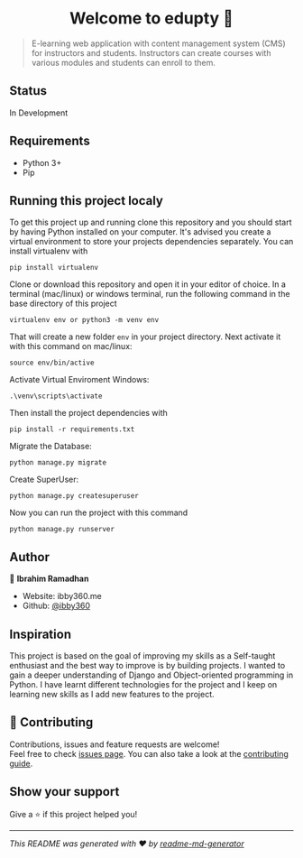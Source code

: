 <h1 align="center">Welcome to edupty 👋</h1>
<p>
</p>

> E-learning web application with content management system (CMS) for instructors and students. Instructors can create courses with various modules and students can enroll to them.

## Status
In Development

## Requirements
- Python 3+
- Pip

## Running this project localy

To get this project up and running clone this repository and you should start by having Python installed on your computer. It's advised you create a virtual environment to store your projects dependencies separately. You can install virtualenv with

```
pip install virtualenv
```

Clone or download this repository and open it in your editor of choice. In a terminal (mac/linux) or windows terminal, run the following command in the base directory of this project

```
virtualenv env or python3 -m venv env
```

That will create a new folder `env` in your project directory. Next activate it with this command on mac/linux:

```
source env/bin/active
```
Activate Virtual Enviroment Windows:

```
.\venv\scripts\activate
```

Then install the project dependencies with

```
pip install -r requirements.txt
```
Migrate the Database:
```
python manage.py migrate
```

Create SuperUser:
```
python manage.py createsuperuser
```

Now you can run the project with this command

```
python manage.py runserver
```


## Author

👤 **Ibrahim Ramadhan**

* Website: ibby360.me
* Github: [@ibby360](https://github.com/ibby360)

## Inspiration

This project is based on the goal of improving my skills as a Self-taught enthusiast and the best way to improve is by building projects. I wanted to gain a deeper understanding of Django and Object-oriented programming in Python. I have learnt different technologies for the project and I keep on learning new skills as I add new features to the project.

## 🤝 Contributing

Contributions, issues and feature requests are welcome!<br />Feel free to check [issues page](https://github.com/ibby360/edupty/issues). You can also take a look at the [contributing guide](https://github.com/ibby360/edupty/blob/master/CONTRIBUTING.md).

## Show your support

Give a ⭐️ if this project helped you!

***
_This README was generated with ❤️ by [readme-md-generator](https://github.com/kefranabg/readme-md-generator)_